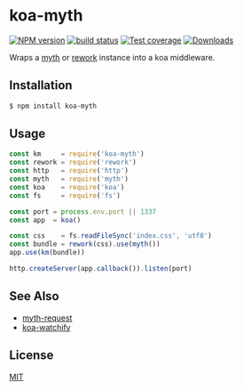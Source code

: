 # koa-myth
[![NPM version][npm-image]][npm-url]
[![build status][travis-image]][travis-url]
[![Test coverage][coveralls-image]][coveralls-url]
[![Downloads][downloads-image]][downloads-url]

Wraps a [myth][myth] or [rework][rework] instance into a koa middleware.

## Installation
```bash
$ npm install koa-myth
```

## Usage
```js
const km     = require('koa-myth')
const rework = require('rework')
const http   = require('http')
const myth   = require('myth')
const koa    = require('koa')
const fs     = require('fs')

const port = process.env.port || 1337
const app  = koa()

const css    = fs.readFileSync('index.css', 'utf8')
const bundle = rework(css).use(myth())
app.use(km(bundle))

http.createServer(app.callback()).listen(port)
```

## See Also
- [myth-request](https://github.com/yoshuawuyts/myth-request)
- [koa-watchify](https://github.com/yoshuawuyts/koa-watchify)

## License
[MIT](https://tldrlegal.com/license/mit-license)

[npm-image]: https://img.shields.io/npm/v/koa-myth.svg?style=flat-square
[npm-url]: https://npmjs.org/package/koa-myth
[travis-image]: https://img.shields.io/travis/yoshuawuyts/koa-myth.svg?style=flat-square
[travis-url]: https://travis-ci.org/yoshuawuyts/koa-myth
[coveralls-image]: https://img.shields.io/coveralls/yoshuawuyts/koa-myth.svg?style=flat-square
[coveralls-url]: https://coveralls.io/r/yoshuawuyts/koa-myth?branch=master
[downloads-image]: http://img.shields.io/npm/dm/koa-myth.svg?style=flat-square
[downloads-url]: https://npmjs.org/package/koa-myth

[myth]: https://github.com/segmentio/myth
[rework]: https://github.com/reworkcss/rework
